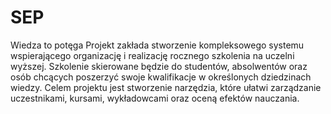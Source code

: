 # SEP
Wiedza to potęga
Projekt zakłada stworzenie kompleksowego systemu wspierającego organizację i realizację rocznego szkolenia na uczelni wyższej. Szkolenie skierowane będzie do studentów, absolwentów oraz osób chcących poszerzyć swoje kwalifikacje w określonych dziedzinach wiedzy. Celem projektu jest stworzenie narzędzia, które ułatwi zarządzanie uczestnikami, kursami, wykładowcami oraz oceną efektów nauczania.
